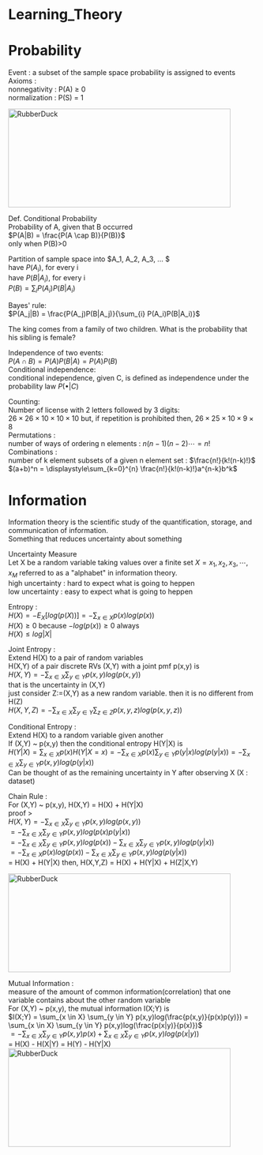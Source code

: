 Learning_Theory
======================
# Probability
Event : a subset of the sample space
probability is assigned to events   
Axioms :   
nonnegativity : P(A) $\geq$ 0   
normalization : P(S) = 1   
   
<img src="https://user-images.githubusercontent.com/100255173/226573523-4b1504ab-dc8d-4acb-ba9a-2b919706003b.png" width="450px" height="200px" title="px(픽셀) 크기 설정" alt="RubberDuck"></img><br/>
   
Def. Conditional Probability   
Probability of A, given that B occurred   
$P(A|B) = \frac{P(A \cap B)}{P(B)}$   
only when P(B)>0   
   
Partition of sample space into $A_1, A_2, A_3, ... $   
have $P(A_i)$, for every i   
have $P(B|A_i)$, for every i   
$P(B) = \sum_{i} P(A_i)P(B|A_i)$
   
Bayes' rule:   
$P(A_j|B) = \frac{P(A_j)P(B|A_j)}{\sum_{i} P(A_i)P(B|A_i)}$
   
The king comes from a family of two children. What is the probability that his sibling is female?
   
Independence of two events:   
$P(A \cap B) = P(A)P(B|A) = P(A)P(B)$   
Conditional independence:   
conditional independence, given C, is defined as independence under the probability law $P(\bullet|C)$
   
Counting:   
Number of license with 2 letters followed by 3 digits:   
$26 \times 26 \times 10 \times 10 \times 10$
but, if repetition is prohibited then, $26 \times 25 \times 10 \times 9 \times 8$   
Permutations :   
number of ways of ordering n elements : $n(n-1)(n-2)\cdots = n!$   
Combinations :   
number of k element subsets of a given n element set : $\frac{n!}{k!(n-k)!}$   
$(a+b)^n = \displaystyle\sum_{k=0}^{n} \frac{n!}{k!(n-k)!}a^{n-k}b^k$
   
# Information
Information theory is the scientific study of the quantification, storage, and communication of information.   
Something that reduces uncertainty about something
   
Uncertainty Measure   
Let X be a random variable taking values over a finite set $X = {x_1, x_2, x_3, \cdots, x_M}$ referred to as a "alphabet" in information theory.   
high uncertainty : hard to expect what is going to heppen   
low uncertainty : easy to expect what is going to heppen   
   
Entropy :   
$H(X) = -E_X[log (p(X))] = -\sum_{x \in X} p(x)log (p(x))$   
$H(X) \geq 0$ because $-log(p(x)) \geq 0$ always   
$H(X)  \leq log|X|$
   
Joint Entropy :   
Extend H(X) to a pair of random variables   
H(X,Y) of a pair discrete RVs (X,Y) with a joint pmf p(x,y) is   
$H(X,Y) = -\sum_{x \in X} \sum_{y \in Y} p(x,y)log(p(x,y))$   
that is the uncertainty in (X,Y)   
just consider Z:=(X,Y) as a new random variable. then it is no different from H(Z)   
$H(X,Y,Z) = -\sum_{x \in X} \sum_{y \in Y} \sum_{z \in Z} p(x,y,z)log(p(x,y,z))$
   
Conditional Entropy :   
Extend H(X) to a random variable given another   
If (X,Y) ~ p(x,y) then the conditional entropy H(Y|X) is   
$H(Y|X) = \sum_{x \in X} p(x)H(Y|X=x) = -\sum_{x \in X} p(x) \sum_{y \in Y} p(y|x)log(p(y|x)) = -\sum_{x \in X} \sum_{y \in Y} p(x,y)log(p(y|x))$   
Can be thought of as the remaining uncertainty in Y after observing X (X : dataset)
   
Chain Rule :   
For (X,Y) ~ p(x,y), H(X,Y) = H(X) + H(Y|X)   
proof >   
$H(X,Y) = -\sum_{x \in X} \sum_{y \in Y} p(x,y)log(p(x,y))$   
$= -\sum_{x \in X} \sum_{y \in Y} p(x,y)log(p(x)p(y|x))$   
$= -\sum_{x \in X} \sum_{y \in Y} p(x,y)log(p(x)) - \sum_{x \in X} \sum_{y \in Y} p(x,y)log(p(y|x))$   
$= -\sum_{x \in X} p(x)log(p(x)) -\sum_{x \in X} \sum_{y \in Y} p(x,y)log(p(y|x))$   
= H(X) + H(Y|X)
then, H(X,Y,Z) = H(X) + H(Y|X) + H(Z|X,Y)
   
<img src="https://user-images.githubusercontent.com/100255173/226596981-4a3df660-8fd2-4589-8065-c92249e9ae47.png" width="450px" height="200px" title="px(픽셀) 크기 설정" alt="RubberDuck"></img><br/>
   
Mutual Information :   
measure of the amount of common information(correlation) that one variable contains about the other random variable   
For (X,Y) ~ p(x,y), the mutual information I(X;Y) is   
$I(X;Y) = \sum_{x \in X} \sum_{y \in Y} p(x,y)log(\frac{p(x,y)}{p(x)p(y)}) = \sum_{x \in X} \sum_{y \in Y} p(x,y)log(\frac{p(x|y)}{p(x)})$   
$= -\sum_{x \in X} \sum_{y \in Y} p(x,y)p(x) + \sum_{x \in X} \sum_{y \in Y} p(x,y)log(p(x|y))$   
= H(X) - H(X|Y) = H(Y) - H(Y|X)   
<img src="https://user-images.githubusercontent.com/100255173/226598823-37bfb92a-a7d3-4443-b6fb-1a8874860e5d.png" width="450px" height="200px" title="px(픽셀) 크기 설정" alt="RubberDuck"></img><br/>
   







